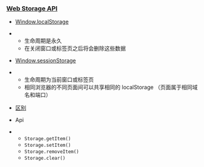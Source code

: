 ### [Web Storage API](https://developer.mozilla.org/zh-CN/docs/Web/API/Web_Storage_API/Using_the_Web_Storage_API)

- [Window.localStorage](https://developer.mozilla.org/zh-CN/docs/Web/API/Window/localStorage)

- - 生命周期是永久
  - 在关闭窗口或标签页之后将会删除这些数据

- [Window.sessionStorage](https://developer.mozilla.org/zh-CN/docs/Web/API/Window/sessionStorage)

- - 生命周期为当前窗口或标签页
  - 相同浏览器的不同页面间可以共享相同的 localStorage （页面属于相同域名和端口）

- [区别](https://juejin.im/post/5b3a0fd4e51d4555c3022a61)

- Api

- - `Storage.getItem()`
  - `Storage.setItem()`
  - `Storage.removeItem()`
  - `Storage.clear()`